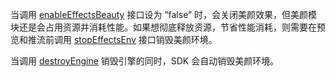 当调用 [enableEffectsBeauty](@enableEffectsBeauty) 接口设为 “false” 时，会关闭美颜效果，但美颜模块还是会占用资源并消耗性能。如果想彻底释放资源，节省性能消耗，则需要在预览和推流前调用 [stopEffectsEnv](@stopEffectsEnv) 接口销毁美颜环境。

<div class="mk-hint">


当调用 [destroyEngine](@destroyEngine) 销毁引擎的同时，SDK 会自动销毁美颜环境。
</div>

